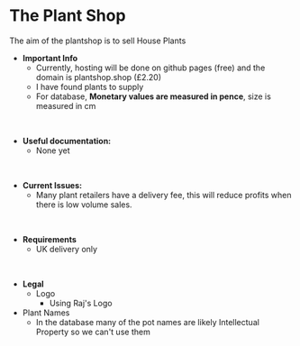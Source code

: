 # The Plant Shop
The aim of the plantshop is to sell House Plants

- **Important Info**
   - Currently, hosting will be done on github pages (free) and the domain is plantshop.shop (£2.20)
   - I have found plants to supply 
   - For database, <b>Monetary values are measured in pence</b>, size is measured in cm 
<br>

- **Useful documentation:**
   - None yet
<br>

- **Current Issues:**
   - Many plant retailers have a delivery fee, this will reduce profits when there is low volume sales.
<br>

- **Requirements**
   - UK delivery only 
<br>

- **Legal**
  - Logo 
    - Using Raj's Logo
 - Plant Names
   - In the database many of the pot names are likely Intellectual Property so we can't use them
